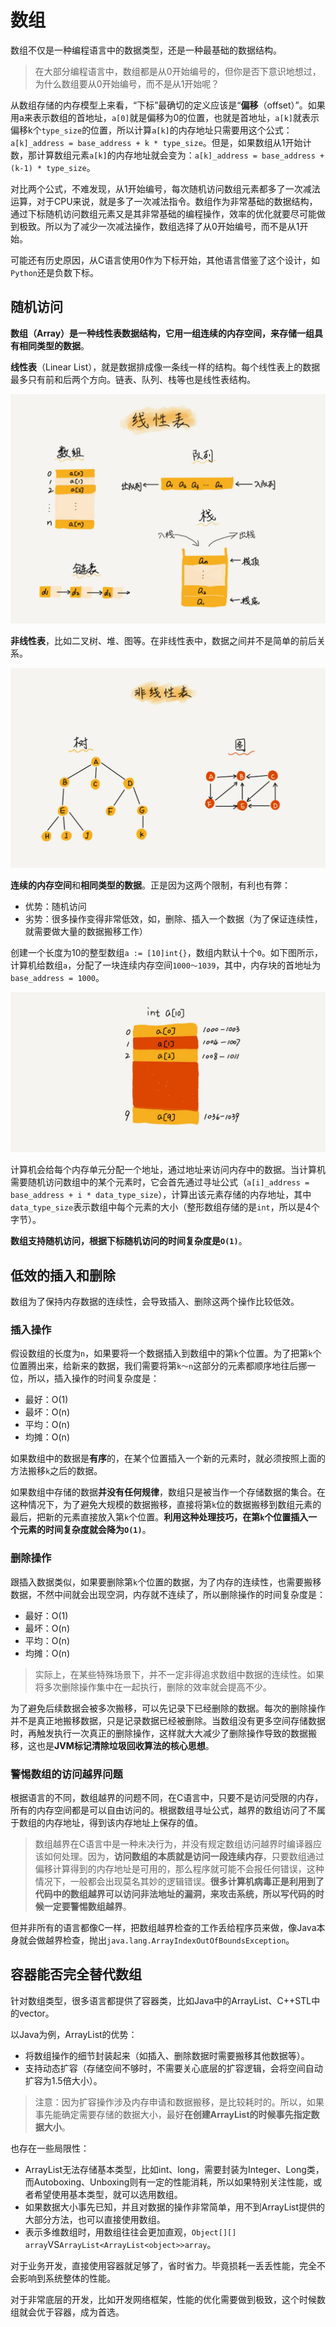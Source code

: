 # 数组

数组不仅是一种编程语言中的数据类型，还是一种最基础的数据结构。

> 在大部分编程语言中，数组都是从0开始编号的，但你是否下意识地想过，为什么数组要从0开始编号，而不是从1开始呢？

从数组存储的内存模型上来看，“下标”最确切的定义应该是“**偏移**（offset）”。如果用a来表示数组的首地址，`a[0]`就是偏移为0的位置，也就是首地址，`a[k]`就表示偏移k个`type_size`的位置，所以计算`a[k]`的内存地址只需要用这个公式：`a[k]_address = base_address + k * type_size`。但是，如果数组从1开始计数，那计算数组元素`a[k]`的内存地址就会变为：`a[k]_address = base_address + (k-1) * type_size`。

对比两个公式，不难发现，从1开始编号，每次随机访问数组元素都多了一次减法运算，对于CPU来说，就是多了一次减法指令。数组作为非常基础的数据结构，通过下标随机访问数组元素又是其非常基础的编程操作，效率的优化就要尽可能做到极致。所以为了减少一次减法操作，数组选择了从0开始编号，而不是从1开始。

可能还有历史原因，从C语言使用0作为下标开始，其他语言借鉴了这个设计，如`Python`还是负数下标。

## 随机访问

**数组（Array）是一种线性表数据结构，它用一组连续的内存空间，来存储一组具有相同类型的数据**。

**线性表**（Linear List），就是数据排成像一条线一样的结构。每个线性表上的数据最多只有前和后两个方向。链表、队列、栈等也是线性表结构。

![线性表](/images/b6b71ec46935130dff5c4b62cf273477.jpg)

**非线性表**，比如二叉树、堆、图等。在非线性表中，数据之间并不是简单的前后关系。

![非线性表](/images/6ebf42641b5f98f912d36f6bf86f6569.jpg)

**连续的内存空间**和**相同类型的数据**。正是因为这两个限制，有利也有弊：
  
- 优势：随机访问
- 劣势：很多操作变得非常低效，如，删除、插入一个数据（为了保证连续性，就需要做大量的数据搬移工作）

创建一个长度为10的整型数组`a := [10]int{}`，数组内默认十个`0`。如下图所示，计算机给数组`a`，分配了一块连续内存空间`1000～1039`，其中，内存块的首地址为`base_address = 1000`。

![整形数组内存空间](/images/98df8e702b14096e7ee4a5141260cdc4.jpg)

计算机会给每个内存单元分配一个地址，通过地址来访问内存中的数据。当计算机需要随机访问数组中的某个元素时，它会首先通过寻址公式（`a[i]_address = base_address + i * data_type_size`），计算出该元素存储的内存地址，其中`data_type_size`表示数组中每个元素的大小（整形数组存储的是`int`，所以是4个字节）。

**数组支持随机访问，根据下标随机访问的时间复杂度是`O(1)`**。

## 低效的插入和删除

数组为了保持内存数据的连续性，会导致插入、删除这两个操作比较低效。

### 插入操作

假设数组的长度为`n`，如果要将一个数据插入到数组中的第`k`个位置。为了把第`k`个位置腾出来，给新来的数据，我们需要将第`k～n`这部分的元素都顺序地往后挪一位，所以，插入操作的时间复杂度是：

- 最好：O(1)
- 最坏：O(n)
- 平均：O(n)
- 均摊：O(n)

如果数组中的数据是**有序**的，在某个位置插入一个新的元素时，就必须按照上面的方法搬移`k`之后的数据。

如果数组中存储的数据**并没有任何规律**，数组只是被当作一个存储数据的集合。在这种情况下，为了避免大规模的数据搬移，直接将第`k`位的数据搬移到数组元素的最后，把新的元素直接放入第`k`个位置。**利用这种处理技巧，在第`k`个位置插入一个元素的时间复杂度就会降为`O(1)`**。

### 删除操作

跟插入数据类似，如果要删除第`k`个位置的数据，为了内存的连续性，也需要搬移数据，不然中间就会出现空洞，内存就不连续了，所以删除操作的时间复杂度是：

- 最好：O(1)
- 最坏：O(n)
- 平均：O(n)
- 均摊：O(n)

> 实际上，在某些特殊场景下，并不一定非得追求数组中数据的连续性。如果将多次删除操作集中在一起执行，删除的效率就会提高不少。

为了避免后续数据会被多次搬移，可以先记录下已经删除的数据。每次的删除操作并不是真正地搬移数据，只是记录数据已经被删除。当数组没有更多空间存储数据时，再触发执行一次真正的删除操作，这样就大大减少了删除操作导致的数据搬移，这也是**JVM标记清除垃圾回收算法的核心思想**。

### 警惕数组的访问越界问题

根据语言的不同，数组越界的问题不同，在C语言中，只要不是访问受限的内存，所有的内存空间都是可以自由访问的。根据数组寻址公式，越界的数组访问了不属于数组的内存地址，得到该内存地址上保存的值。

> 数组越界在C语言中是一种未决行为，并没有规定数组访问越界时编译器应该如何处理。因为，**访问数组的本质就是访问一段连续内存**，只要数组通过偏移计算得到的内存地址是可用的，那么程序就可能不会报任何错误，这种情况下，一般都会出现莫名其妙的逻辑错误。**很多计算机病毒正是利用到了代码中的数组越界可以访问非法地址的漏洞，来攻击系统，所以写代码的时候一定要警惕数组越界**。

但并非所有的语言都像C一样，把数组越界检查的工作丢给程序员来做，像Java本身就会做越界检查，抛出`java.lang.ArrayIndexOutOfBoundsException`。

## 容器能否完全替代数组

针对数组类型，很多语言都提供了容器类，比如Java中的ArrayList、C++STL中的vector。

以Java为例，ArrayList的优势：

- 将数组操作的细节封装起来（如插入、删除数据时需要搬移其他数据等）。
- 支持动态扩容（存储空间不够时，不需要关心底层的扩容逻辑，会将空间自动扩容为1.5倍大小）。

> 注意：因为扩容操作涉及内存申请和数据搬移，是比较耗时的。所以，如果事先能确定需要存储的数据大小，最好**在创建ArrayList的时候事先指定数据大小**。

也存在一些局限性：

- ArrayList无法存储基本类型，比如int、long，需要封装为Integer、Long类，而Autoboxing、Unboxing则有一定的性能消耗，所以如果特别关注性能，或者希望使用基本类型，就可以选用数组。
- 如果数据大小事先已知，并且对数据的操作非常简单，用不到ArrayList提供的大部分方法，也可以直接使用数组。
- 表示多维数组时，用数组往往会更加直观，`Object[][] array`VS`ArrayList<ArrayList<object>>array`。

对于业务开发，直接使用容器就足够了，省时省力。毕竟损耗一丢丢性能，完全不会影响到系统整体的性能。

对于非常底层的开发，比如开发网络框架，性能的优化需要做到极致，这个时候数组就会优于容器，成为首选。
